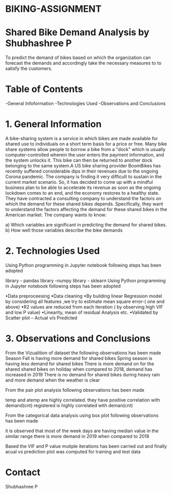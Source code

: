 # BIKING-ASSIGNMENT
# Shared Bike Demand Analysis by Shubhashree P

To predict the demand of bikes based on which the organization can forecast the demands and accordingly take the necessary measures to to satisfy the customers.

# Table of Contents
-General Infoformation
-Technologies Used
-Observations and Conclusions
# 1. General Information
A bike-sharing system is a service in which bikes are made available for shared use to individuals on a short term basis for a price or free. Many bike share systems allow people to borrow a bike from a "dock" which is usually computer-controlled wherein the user enters the payment information, and the system unlocks it. This bike can then be returned to another dock belonging to the same system.A US bike sharing provider BoomBikes has recently suffered considerable dips in their revenues due to the ongoing Corona pandemic. The company is finding it very difficult to sustain in the current market scenario. So, it has decided to come up with a mindful business plan to be able to accelerate its revenue as soon as the ongoing lockdown comes to an end, and the economy restores to a healthy state. They have contracted a consulting company to understand the factors on which the demand for these shared bikes depends. Specifically, they want to understand the factors affecting the demand for these shared bikes in the American market. The company wants to know:

a) Which variables are significant in predicting the demand for shared bikes. b) How well those variables describe the bike demands

# 2. Technologies Used
Using Python programming in Jupyter notebook following steps has been adopted

library - pandas
library -numpy
library - sklearn
Using Python programming in Jupyter notebook following steps has been adopted

•Data preproceesing •Data cleaning •By building linear Regression model by considering all features ,we try to estimate mean square error-( one and above) •R2 values are reduced from each iteration ( by observing high VIF and low P value) •Linearity, mean of residual Analysis etc. •Validated by Scatter plot – Actual v/s Predicted

# 3. Observations and Conclusions
From the Vizualition of dataset the following observations has been made Season Fall is having more demand for shared bikes Spring season is having less demand for shared bikes There is more demand on for the shared shared bikes on holiday when compared to 2018, demand has increased in 2019 There is no demand for shared bikes during heavy rain and more demand when the weather is clear

From the pair plot analysis following observations has been made

temp and atemp are highly correlated. they have positive correlation with demand(cnt) registered is highly correlated with deman(cnt)

From the categorical data analysis using box plot following observations has been made

it is observed that most of the week days are having median value in the similar range there is more demand in 2019 when compared to 2018

Based the VIF and P value mutiple iterations has been carried out and finally acual vs prediction plot was computed for training and test data


# Contact

Shubhashree P
